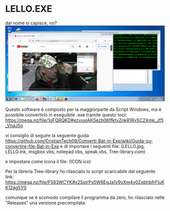 # LELLO.EXE
dal nome si capisce, no?
![alt text](https://raw.githubusercontent.com/CristianTech09/LELLO.EXE/main/Screen.png)

Questo software è composto per la maggiorparte da Script Windows, ma è possibile convertirlo in eseguibile .exe tramite questo tool: https://mega.nz/file/1gFQRQKD#ezvuxjAKSezb06ffktvZnkR1RySC2Xmk_Jf5_VnaJ5o

vi consiglio di seguire la seguente guida https://github.com/CristianTech09/Converti-Bat-in-Exe/wiki/Guida-su-convertire-file-Bat-in-Exe
e di importare i seguenti file: 
(LELLO.jpg, 
LELLO.lnk, 
msgbox.vbs, 
notepad.vbs, 
speak.vbs, 
Tree-library.com)

e impostare come icona il file: (ICON.ico)

Per la libreria Tree-library ho rilasciato lo script scaricabile dal seguente link: https://mega.nz/file/F583WCYK#x2SstrPs5W6EgJa1y9yXm4y0ZobhbfrFIuKK12ag5Y0

comunque se è scomodo compilare il programma da zero, ho rilasciato nelle "Releases" una versione precompilata
